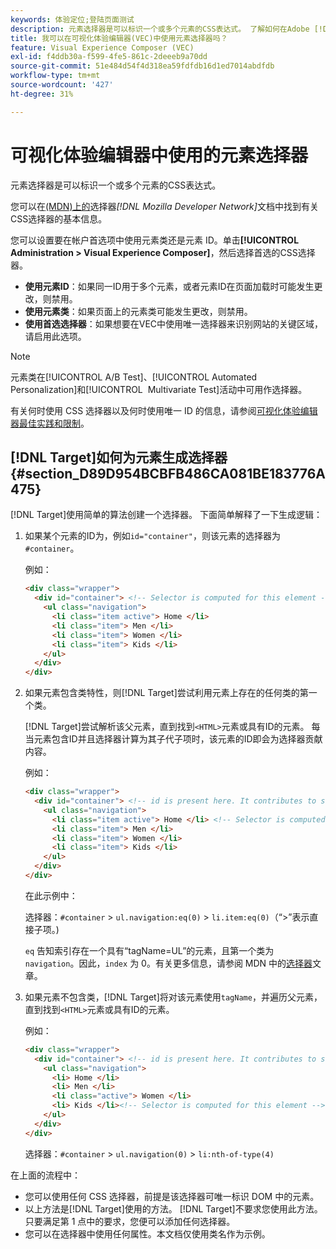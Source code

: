 ```yaml
---
keywords: 体验定位;登陆页面测试
description: 元素选择器是可以标识一个或多个元素的CSS表达式。 了解如何在Adobe [!DNL Target] 可视化体验编辑器(VEC)中使用元素选择器。
title: 我可以在可视化体验编辑器(VEC)中使用元素选择器吗？
feature: Visual Experience Composer (VEC)
exl-id: f4ddb30a-f599-4fe5-861c-2deeeb9a70dd
source-git-commit: 51e484d54f4d318ea59fdfdb16d1ed7014abdfdb
workflow-type: tm+mt
source-wordcount: '427'
ht-degree: 31%

---
```


# 可视化体验编辑器中使用的元素选择器

元素选择器是可以标识一个或多个元素的CSS表达式。

您可以在[&#x200B; (MDN)上的](https://developer.mozilla.org/en-US/docs/Web/Guide/CSS/Getting_started/Selectors)选择器&#x200B;*[!DNL Mozilla Developer Network]*&#x200B;文档中找到有关CSS选择器的基本信息。

您可以设置要在帐户首选项中使用元素类还是元素 ID。单击&#x200B;**[!UICONTROL Administration > Visual Experience Composer]**，然后选择首选的CSS选择器。

* **使用元素ID**：如果同一ID用于多个元素，或者元素ID在页面加载时可能发生更改，则禁用。
* **使用元素类**：如果页面上的元素类可能发生更改，则禁用。
* **使用首选选择器**：如果想要在VEC中使用唯一选择器来识别网站的关键区域，请启用此选项。

>[!NOTE]
>
>元素类在[!UICONTROL A/B Test]、[!UICONTROL Automated Personalization]和[!UICONTROL &#x200B; Multivariate Test]活动中可用作选择器。

有关何时使用 CSS 选择器以及何时使用唯一 ID 的信息，请参阅[可视化体验编辑器最佳实践和限制](/help/main/c-experiences/c-visual-experience-composer/experience-composer-best-practices.md#concept_E284B3F704C04406B174D9050A2528A6)。

## [!DNL Target]如何为元素生成选择器 {#section_D89D954BCBFB486CA081BE183776A475}

[!DNL Target]使用简单的算法创建一个选择器。 下面简单解释了一下生成逻辑：

1. 如果某个元素的ID为，例如`id="container"`，则该元素的选择器为`#container`。

   例如：

   ```html
   <div class="wrapper">
     <div id="container"> <!-- Selector is computed for this element -->
       <ul class="navigation">
         <li class="item active"> Home </li>
         <li class="item"> Men </li>
         <li class="item"> Women </li>
         <li class="item"> Kids </li>
       </ul>
     </div>
   </div>
   ```

1. 如果元素包含类特性，则[!DNL Target]尝试利用元素上存在的任何类的第一个类。

   [!DNL Target]尝试解析该父元素，直到找到`<HTML>`元素或具有ID的元素。 每当元素包含ID并且选择器计算为其子代子项时，该元素的ID即会为选择器贡献内容。

   例如：

   ```html
   <div class="wrapper">
     <div id="container"> <!-- id is present here. It contributes to selector -->
       <ul class="navigation">
         <li class="item active"> Home </li> <!-- Selector is computed for this element -->
         <li class="item"> Men </li>
         <li class="item"> Women </li>
         <li class="item"> Kids </li>
       </ul>
     </div>
   </div>
   ```

   在此示例中：

   选择器：`#container` > `ul.navigation:eq(0)` > `li.item:eq(0)`（“>”表示直接子项。)

   `eq` 告知索引存在一个具有“tagName=UL”的元素，且第一个类为 `navigation`。因此，`index` 为 0。有关更多信息，请参阅 MDN 中的[选择器](https://developer.mozilla.org/en-US/docs/Web/Guide/CSS/Getting_started/Selectors)文章。

1. 如果元素不包含类，[!DNL Target]将对该元素使用`tagName`，并遍历父元素，直到找到`<HTML>`元素或具有ID的元素。

   例如：

   ```html
   <div class="wrapper">
     <div id="container"> <!-- id is present here. It contributes to selector -->
       <ul class="navigation">
         <li> Home </li>
         <li> Men </li>
         <li class="active"> Women </li>
         <li> Kids </li><!-- Selector is computed for this element -->
       </ul>
     </div>
   </div>
   ```

   选择器：`#container` > `ul.navigation(0)` > `li:nth-of-type(4)`

在上面的流程中：

* 您可以使用任何 CSS 选择器，前提是该选择器可唯一标识 DOM 中的元素。
* 以上方法是[!DNL Target]使用的方法。 [!DNL Target]不要求您使用此方法。 只要满足第 1 点中的要求，您便可以添加任何选择器。
* 您可以在选择器中使用任何属性。本文档仅使用类名作为示例。

